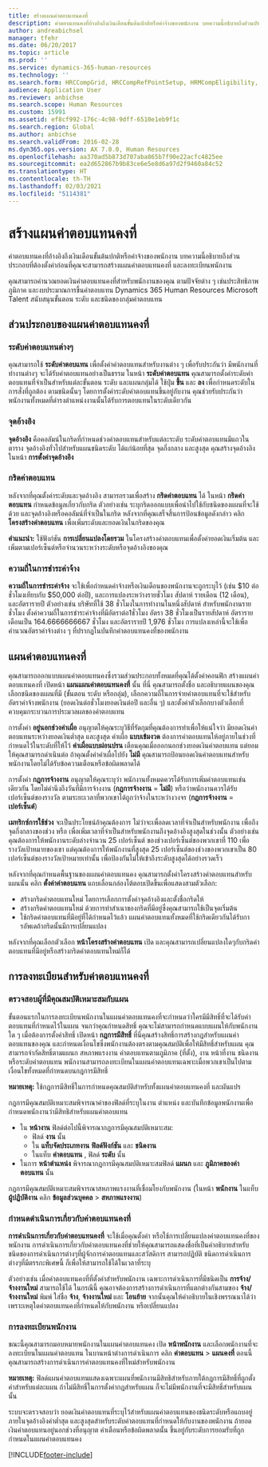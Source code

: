 ```yaml
---
title: สร้างแผนค่าตอบแทนคงที่
description: ค่าตอบแทนคงที่อ้างอิงถึงเงินเดือนขั้นต้นปกติหรือค่าจ้างของพนักงาน บทความนี้อธิบายถึงส่วนประกอบที่ต้องตั้งค่าก่อนที่คุณจะสามารถสร้างแผนค่าตอบแทนคงที่ และลงทะเบียนพนักงาน
author: andreabichsel
manager: tfehr
ms.date: 06/20/2017
ms.topic: article
ms.prod: ''
ms.service: dynamics-365-human-resources
ms.technology: ''
ms.search.form: HRCCompGrid, HRCCompRefPointSetup, HRMCompEligibility, HRMCompEvent, HRMFixedCompPlanTable, HcmCompensationWorkspace
audience: Application User
ms.reviewer: anbichse
ms.search.scope: Human Resources
ms.custom: 15991
ms.assetid: ef8cf992-176c-4c98-9dff-6510e1eb9f1c
ms.search.region: Global
ms.author: anbichse
ms.search.validFrom: 2016-02-28
ms.dyn365.ops.version: AX 7.0.0, Human Resources
ms.openlocfilehash: aa370ad5b873d707aba865b7f90e22acfc4825ee
ms.sourcegitcommit: ea2d652867b9b83ce6e5e8d6a97d2f9460a84c52
ms.translationtype: HT
ms.contentlocale: th-TH
ms.lasthandoff: 02/03/2021
ms.locfileid: "5114381"
---
```

# <a name="create-a-fixed-compensation-plans"></a>สร้างแผนค่าตอบแทนคงที่

ค่าตอบแทนคงที่อ้างอิงถึงเงินเดือนขั้นต้นปกติหรือค่าจ้างของพนักงาน บทความนี้อธิบายถึงส่วนประกอบที่ต้องตั้งค่าก่อนที่คุณจะสามารถสร้างแผนค่าตอบแทนคงที่ และลงทะเบียนพนักงาน

คุณสามารถคำนวณยอดเงินค่าตอบแทนคงที่สำหรับพนักงานของคุณ ตามปัจจัยต่าง ๆ เช่นประสิทธิภาพ ภูมิภาค และงบประมาณการขึ้นค่าตอบแทน Dynamics 365 Human Resources Microsoft Talent สนับสนุนขั้นตอน ระดับ และชนิดของกลุ่มค่าตอบแทน

## <a name="fixed-compensation-components"></a>ส่วนประกอบของแผนค่าตอบแทนคงที่
### <a name="compensation-levels"></a>ระดับค่าตอบแทนต่างๆ

คุณสามารถใช้ **ระดับค่าตอบแทน** เพื่อตั้งค่าค่าตอบแทนสำหรับงานต่าง ๆ เพื่อรับประกันว่า มีพนักงานที่ทำงานต่างๆ จะได้รับค่าตอบแทนอย่างเป็นธรรม ในหน้า **ระดับค่าตอบแทน** คุณสามารถตั้งค่าระดับค่าตอบแทนที่จำเป็นสำหรับแต่ละขั้นตอน ระดับ และแผนกลุ่มได้ ใช้ปุ่ม **ขึ้น** และ **ลง** เพื่อกำหนดระดับในการสั่งที่ถูกต้อง ตามชนิดนั้นๆ โดยการตั้งค่าระดับค่าตอบแทนขึ้นอยู่กับงาน คุณช่วยรับประกันว่า พนักงานทั้งหมดที่ดำรงตำแหน่งงานนั้นได้รับการตอบแทนในระดับเดียวกัน

### <a name="reference-points"></a>จุดอ้างอิง

**จุดอ้างอิง** คือคอลัมน์ในกริดที่กำหนดช่วงค่าตอบแทนสำหรับแต่ละระดับ ระดับค่าตอบแทนมีแถวในตาราง จุดอ้างอิงทั่วไปสำหรับแผนชนิดระดับ ได้แก่น้อยที่สุด จุดกึ่งกลาง และสูงสุด คุณสร้างจุดอ้างอิงในหน้า **การตั้งค่าจุดอ้างอิง**

### <a name="compensation-grids"></a>กริดค่าตอบแทน

หลังจากที่คุณตั้งค่าระดับและจุดอ้างอิง สามารถรวมเพื่อสร้าง **กริดค่าตอบแทน** ได้ ในหน้า **กริดค่าตอบแทน** กำหนดข้อมูลเกี่ยวกับกริด ตัวอย่างเช่น ระบุกริดออกแบบเพื่อนำไปใช้กับชนิดของแผนที่จะใช้ด้วย และจุดอ้างอิงหรือคอลัมน์ที่จำเป็นในกริด หลังจากที่คุณเสร็จสิ้นการป้อนข้อมูลดังกล่าว คลิก **โครงสร้างค่าตอบแทน** เพื่อเพิ่มระดับและยอดเงินในกริดของคุณ 

**คำแนะนำ:** ใช้ฟังก์ชัน **การเปลี่ยนแปลงโดยรวม** ในโครงสร้างค่าตอบแทนเพื่อตั้งค่ายอดเงินเริ่มต้น และเพิ่มตามเปอร์เซ็นต์หรือจำนวนระหว่างระดับหรือจุดอ้างอิงของคุณ

### <a name="pay-frequencies"></a>ความถี่ในการชำระค่าจ้าง

**ความถี่ในการชำระค่าจ้าง** จะใช้เพื่อกำหนดค่าจ้างหรือเงินเดือนของพนักงานจะถูกระบุไว้ (เช่น $10 ต่อชั่วโมงเทียบกับ $50,000 ต่อปี), และการแปลงระหว่างรายชั่วโมง สัปดาห์ รายเดือน (12 เดือน), และอัตรารายปี ตัวอย่างเช่น บริษัทที่ใช้ 38 ชั่วโมงในการทำงานในหนึ่งสัปดาห์ สำหรับพนักงานรายชั่วโมง ตั้งค่าความถี่ในการชำระค่าจ้างที่มีอัตราต่อ1ชั่วโมง อัตรา 38 ชั่วโมงเป็นรายสัปดาห์ อัตรารายเดือนเป็น 164.6666666667 ชั่วโมง และอัตรารายปี 1,976 ชั่วโมง การแปลงเหล่านี้จะใช้เพื่อคำนวณอัตราค่าจ้างต่าง ๆ ที่ปรากฏในบันทึกค่าตอบแทนคงที่ของพนักงาน

## <a name="fixed-compensation-plans"></a>แผนค่าตอบแทนคงที่
คุณสามารถออกแบบแผนค่าตอบแทนคงซึ่งรวมส่วนประกอบทั้งหมดที่คุณได้ตั้งค่าคอนฟิก สร้างแผนค่าตอบแทนคงที่ เปิดหน้า **แผนแผนค่าตอบแทนคงที่** นั้น ที่นี่ คุณสามารถตั้งชื่อ และอธิบายแผนของคุณ เลือกชนิดของแผนที่มี (ขั้นตอน ระดับ หรือกลุ่ม), เลือกความถี่ในการจ่ายค่าตอบแทนที่จะใช้สำหรับอัตราค่าจ้างพนักงาน (ยอดเงินต่อชั่วโมงยอดเงินต่อปี และอื่น ๆ) และตั้งค่าตัวเลือกบางตัวเลือกที่ควบคุมกระบวนการประมวลผลของค่าตอบแทน 

การตั้งค่า **อยู่นอกช่วงค่าเผื่อ** อนุญาตให้คุณระบุวิธีที่รัดกุมที่คุณต้องการทำเพื่อให้แน่ใจว่า มียอดเงินค่าตอบแทนระหว่างยอดเงินต่ำสุด และสูงสุด ค่าเผื่อ **แบบเข้มงวด** ต้องการค่าตอบแทนให้อยู่ภายในช่วงที่กำหนดไว้ในระดับที่ให้ไว้ **ค่าเผื่อแบบผ่อนปรน** เตือนคุณเมื่อออกนอกช่วงยอดเงินค่าตอบแทน แต่ยอมให้คุณสามารถดำเนินต่อ ถ้าคุณตั้งค่าค่าเผื่อไปยัง **ไม่มี** คุณสามารถป้อนยอดเงินค่าตอบแทนสำหรับพนักงานโดยไม่ได้รับข้อความเตือนหรือข้อผิดพลาดได้ 

การตั้งค่า **กฎการจ้างงาน** อนุญาตให้คุณระบุว่า พนักงานทั้งหมดควรได้รับการเพิ่มค่าตอบแทนเช่นเดียวกัน โดยไม่คำนึงถึงวันที่มีการจ้างงาน (**กฎการจ้างงาน** = **ไม่มี**) หรือว่าพนักงานควรได้รับเปอร์เซ็นต์ของรางวัล ตามระยะเวลาที่พวกเขาได้ถูกว่าจ้างในระหว่างวงจร (**กฎการจ้างงาน** = **เปอร์เซ็นต์**) 

**เมทริกซ์การใช้ช่วง** จะเป็นประโยชน์ถ้าคุณต้องการ ไม่ว่าจะเพื่อลดเวลาที่จำเป็นสำหรับพนักงาน เพื่อถึงจุดกึ่งกลางของช่วง หรือ เพื่อเพิ่มเวลาที่จำเป็นสำหรับพนักงานถึงจุดอ้างอิงสูงสุดในช่วงนั้น ตัวอย่างเช่น คุณต้องการให้พนักงานระดับล่างจำนวน 25 เปอร์เซ็นต์ ของช่วงเปอร์เซ็นต์ของพวกเขาที่ 110 เพื่อรางวัลเป้าหมายของเขา แต่คุณต้องการให้พนักงานที่สูงสุด 25 เปอร์เซ็นต์ของช่วงของพวกเขาเป็น 80 เปอร์เซ็นต์ของรางวัลเป้าหมายเท่านั้น เพื่อป้องกันไม่ให้เข้าถึงระดับสูงสุดได้อย่างรวดเร็ว 

หลังจากที่คุณกำหนดพื้นฐานของแผนค่าตอบแทนคง คุณสามารถตั้งค่าโครงสร้างค่าตอบแทนสำหรับแผนนั้น คลิก **ตั้งค่าค่าตอบแทน** แถบเลื่อนกล่องโต้ตอบเปิดขึ้นเพื่อแสดงสามตัวเลือก:

-   สร้างกริดค่าตอบแทนใหม่ โดยการเลือกการตั้งค่าจุดอ้างอิงและตั้งชื่อกริดให้
-   สร้างกริดค่าตอบแทนใหม่ ด้วยการทำสำเนาของกริดที่มีอยู่ซึ่งคุณสามารถใช้เป็นจุดเริ่มต้น
-   ใช้กริดค่าตอบแทนที่มีอยู่ที่ได้กำหนดไว้แล้ว แผนค่าตอบแทนทั้งหมดที่ใช้กริดเดียวกันได้รับการอัพเดถ้ากริดนั้นมีการเปลี่ยนแปลง

หลังจากที่คุณเลือกตัวเลือก **หน้าโครงสร้างค่าตอบแทน** เปิด และคุณสามารถเปลี่ยนแปลงใดๆกับกริดค่าตอบแทนที่มีอยู่หรือสร้างกริดค่าตอบแทนใหม่ก็ได้

## <a name="fixed-compensation-enrollment"></a>การลงทะเบียนสำหรับค่าตอบแทนคงที่
### <a name="determine-who-is-eligible-for-the-plan"></a>ตรวจสอบผู้ที่มีคุณสมบัติเหมาะสมกับแผน

ขั้นตอนแรกในการลงทะเบียนพนักงานในแผนค่าตอบแทนคงที่จะกำหนดว่าใครมีมีสิทธิ์ที่จะได้รับค่าตอบแทนที่กำหนดไว้ในแผน จนกว่าคุณกำหนดสิทธิ์ คุณจะไม่สามารถกำหนดแบบแผนให้กับพนักงานใด ๆ เมื่อต้องการตั้งค่าสิทธิ์ เปิดหน้า **กฎการมีสิทธิ์** ที่นี่คุณสร้างสิทธิ์การสร้างกฎสำหรับแผนค่าตอบแทนของคุณ และกำหนดเงื่อนไขซึ่งพนักงานต้องตรงตามคุณสมบัติเพื่อให้มีสิทธิ์สำหรับแผน คุณสามารถจำกัดสิทธิ์ตามแผนก สหภาพแรงงาน ค่าตอบแทนตามภูมิภาค (ที่ตั้ง), งาน หน้าที่งาน ชนิดงาน หรือระดับค่าตอบแทน พนักงานสามารถลงทะเบียนในแผนค่าตอบแทนเฉพาะเมื่อพวกเขาเป็นไปตามเงื่อนไขทั้งหมดที่กำหนดบนกฎการมีสิทธิ์ 

**หมายเหตุ:** ใช้กฎการมีสิทธิ์ในการกำหนดคุณสมบัติสำหรับทั้งแผนค่าตอบแทนคงที่ และผันแปร 

กฎการมีคุณสมบัติเหมาะสมพิจารณาค่าของฟิลด์ที่ระบุในงาน ตำแหน่ง และบันทึกข้อมูลพนักงานเพื่อกำหนดพนักงานว่ามีสิทธิสำหรับแผนค่าตอบแทน

-   ใน **หน้างาน** ฟิลด์ต่อไปนี้พิจารณากฎการมีคุณสมบัติเหมาะสม:
    -   ฟิลด์ **งาน** นั้น
    -   ใน **แท็บจัดประเภทงาน** **ฟิลด์ฟังก์ชัน** และ **ชนิดงาน**
    -   ในแท็บ **ค่าตอบแทน** , ฟิลด์ **ระดับ** นั้น
-   ในการ **หน้าตำแหน่ง** พิจารณากฎการมีคุณสมบัติเหมาะสมฟิลด์ **แผนก** และ **ภูมิภาคของค่าตอบแทน** นั้น

กฎการมีคุณสมบัติเหมาะสมพิจารณาสหภาพแรงงานที่เชื่อมโยงกับพนักงาน (ในหน้า **พนักงาน** ในแท็บ **ผู้ปฏิบัติงาน** คลิก **ข้อมูลส่วนบุคคล** &gt; **สหภาพแรงงาน**)

### <a name="define-fixed-compensation-actions"></a>กำหนดดำเนินการเกี่ยวกับค่าตอบแทนคงที่

**การดำเนินการเกี่ยวกับค่าตอบแทนคงที่** จะใช้เมื่อคุณตั้งค่า หรือใช้การเปลี่ยนแปลงค่าตอบแทนคงที่ของพนักงาน การดำเนินการเกี่ยวกับค่าตอบแทนคงที่ช่วยให้คุณสามารถแสดงชื่อที่เป็นคำอธิบายสำหรับชนิดของการดำเนินการต่างๆที่ผู้จักการค่าตอบแทนและสวัสดิการ สามารถปฏิบัติ ชนิดการดำเนินการต่างๆที่มีตรรกะพิเศษนี้ ก็เพื่อให้สามารถใช้ได้ในเวลาที่ระบุ 

ตัวอย่างเช่น เมื่อค่าตอบแทนคงที่ที่ตั้งค่าสำหรับพนักงาน เฉพาะการดำเนินการที่มีชนิดเป็น **การจ้าง/จ้างงานใหม่** สามารถใช้ได้ ในกรณีนี้ คุณอาจต้องการสร้างการดำเนินการที่แตกต่างกันสามของ **จ้าง/จ้างงานใหม่** พิมพ์ ใส่ชื่อ **จ้าง**, **จ้างงานใหม่** และ **โอนย้าย** จากนั้นคุณให้คำอธิบายในเชิงพรรณนาได้ว่าเพราะเหตุใดค่าตอบแทนคงที่กำหนดให้กับพนักงาน หรือเปลี่ยนแปลง

### <a name="enroll-the-employee"></a>การลงทะเบียนพนักงาน

ขณะนี้คุณสามารถมอบหมายพนักงานในแผนค่าตอบแทนคง เปิด **หน้าพนักงาน** และเลือกพนักงานที่จะลงทะเบียนในแผนค่าตอบแทน ในบานหน้าต่างการดำเนินการ คลิก **ค่าตอบแทน** &gt; **แผนคงที่** ตอนนี้คุณสามารถสร้างการดำเนินการค่าตอบแทนคงที่ใหม่สำหรับพนักงาน 

**หมายเหตุ:** ฟิลด์แผนค่าตอบแทนแสดงเฉพาะแผนที่พนักงานมีสิทธิสำหรับภายใต้กฎการมีสิทธิ์ที่ถูกตั้งค่าสำหรับแต่ละแผน ถ้าไม่มีสิทธิ์ในการตั้งค่ากฎสำหรับแผน ก็จะไม่มีพนักงานที่จะมีสิทธิ์สำหรับแผนนั้น 

ระบบจะตรวจสอบว่า ยอดเงินค่าตอบแทนที่ระบุไว้สำหรับแผนค่าตอบแทนของชนิดระดับหรือแถบอยู่ภายในจุดอ้างอิงค่าต่ำสุด และสูงสุดสำหรับระดับค่าตอบแทนที่กำหนดให้กับงานของพนักงาน ถ้ายอดเงินค่าตอบแทนอยู่นอกช่วงที่อนุญาต คำเตือนหรือข้อผิดพลาดนั้น ขึ้นอยู่กับระดับการยอมรับที่ถูกกำหนดในแผนค่าตอบแทนคง



[!INCLUDE[footer-include](../includes/footer-banner.md)]